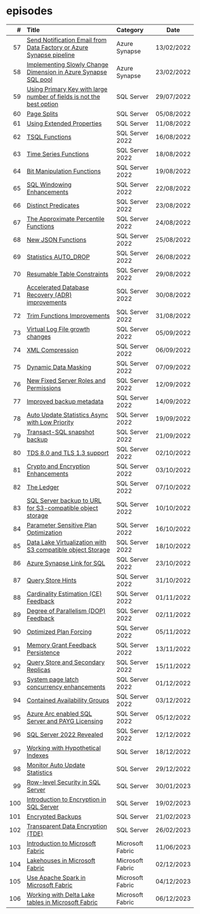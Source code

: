 # episodes

| # | Title | Category | Date |
| ---: | :--- | :--- | :---: |
| 57 | [Send Notification Email from Data Factory or Azure Synapse pipeline](https://github.com/antonchgr/episodes/tree/main/E57) | Azure Synapse | 13/02/2022 |
| 58 | [Implementing Slowly Change Dimension in Azure Synapse SQL pool](https://github.com/antonchgr/episodes/tree/main/E58) | Azure Synapse | 23/02/2022 |
| 59 | [Using Primary Key with large number of fields is not the best option](https://github.com/antonchgr/episodes/tree/main/E59) | SQL Server | 29/07/2022 |
| 60 | [Page Splits](https://github.com/antonchgr/episodes/tree/main/E60) | SQL Server | 05/08/2022 |
| 61 | [Using Extended Properties](https://github.com/antonchgr/episodes/tree/main/E61) | SQL Server | 11/08/2022 |
| 62 | [TSQL Functions](https://github.com/antonchgr/episodes/tree/main/E62) | SQL Server 2022 | 16/08/2022 |
| 63 | [Time Series Functions](https://github.com/antonchgr/episodes/tree/main/E63) |  SQL Server 2022 | 18/08/2022 |
| 64 | [Bit Manipulation Functions](https://github.com/antonchgr/episodes/tree/main/E64) | SQL Server 2022 | 19/08/2022 |
| 65 | [SQL Windowing Enhancements](https://github.com/antonchgr/episodes/tree/main/E65) | SQL Server 2022 | 22/08/2022 |
| 66 | [Distinct Predicates](https://github.com/antonchgr/episodes/tree/main/E66) | SQL Server 2022 | 23/08/2022 |
| 67 | [The Approximate Percentile Functions](https://github.com/antonchgr/episodes/tree/main/E67) | SQL Server 2022 | 24/08/2022 |
| 68 | [New JSON Functions](https://github.com/antonchgr/episodes/tree/main/E68) | SQL Server 2022 | 25/08/2022 |
| 69 | [Statistics AUTO_DROP](https://github.com/antonchgr/episodes/tree/main/E69) | SQL Server 2022 | 26/08/2022 |
| 70 | [Resumable Table Constraints](https://github.com/antonchgr/episodes/tree/main/E70) | SQL Server 2022 | 29/08/2022 |
| 71 | [Accelerated Database Recovery (ADR) improvements](https://github.com/antonchgr/episodes/tree/main/E71) | SQL Server 2022 | 30/08/2022 |
| 72 | [Trim Functions Improvements](https://github.com/antonchgr/episodes/tree/main/E72) | SQL Server 2022 | 31/08/2022 |
| 73 | [Virtual Log File growth changes](https://github.com/antonchgr/episodes/tree/main/E73) | SQL Server 2022 | 05/09/2022 |
| 74 | [XML Compression](https://github.com/antonchgr/episodes/tree/main/E74) | SQL Server 2022 | 06/09/2022 |
| 75 | [Dynamic Data Masking](https://github.com/antonchgr/episodes/tree/main/E75) | SQL Server 2022 | 07/09/2022 |
| 76 | [New Fixed Server Roles and Permissions](https://github.com/antonchgr/episodes/tree/main/E76) | SQL Server 2022 | 12/09/2022 |
| 77 | [Improved backup metadata](https://github.com/antonchgr/episodes/tree/main/E77) | SQL Server 2022 | 14/09/2022 |
| 78 | [Auto Update Statistics Async with Low Priority](https://github.com/antonchgr/episodes/tree/main/E78) | SQL Server 2022 | 19/09/2022 |
| 79 | [Transact-SQL snapshot backup](https://github.com/antonchgr/episodes/tree/main/E79) | SQL Server 2022 | 21/09/2022 |
| 80 | [TDS 8.0 and TLS 1.3 support](https://github.com/antonchgr/episodes/tree/main/E81) | SQL Server 2022 | 02/10/2022 |
| 81 | [Crypto and Encryption Enhancements](https://github.com/antonchgr/episodes/tree/main/E81) | SQL Server 2022 | 03/10/2022 |
| 82 | [The Ledger](https://github.com/antonchgr/episodes/tree/main/E82) | SQL Server 2022 | 07/10/2022 |
| 83 | [SQL Server backup to URL for S3-compatible object storage](https://github.com/antonchgr/episodes/tree/main/E83) | SQL Server 2022 | 10/10/2022 |
| 84 | [Parameter Sensitive Plan Optimization](https://github.com/antonchgr/episodes/tree/main/E84) | SQL Server 2022 | 16/10/2022 |
| 85 | [Data Lake Virtualization with S3 compatible object Storage](https://github.com/antonchgr/episodes/tree/main/E85) | SQL Server 2022 | 18/10/2022 |
| 86 | [Azure Synapse Link for SQL](https://github.com/antonchgr/episodes/tree/main/E86) | SQL Server 2022 | 23/10/2022 |
| 87 | [Query Store Hints](https://github.com/antonchgr/episodes/tree/main/E87) | SQL Server 2022 | 31/10/2022 |
| 88 | [Cardinality Estimation (CE) Feedback](https://github.com/antonchgr/episodes/tree/main/E88) | SQL Server 2022 | 01/11/2022 |
| 89 | [Degree of Parallelism (DOP) Feedback](https://github.com/antonchgr/episodes/tree/main/E89) | SQL Server 2022 | 02/11/2022 |
| 90 | [Optimized Plan Forcing](https://github.com/antonchgr/episodes/tree/main/E90) | SQL Server 2022 | 05/11/2022 |
| 91 | [Memory Grant Feedback Persistence](https://github.com/antonchgr/episodes/tree/main/E91) | SQL Server 2022 | 13/11/2022 |
| 92 | [Query Store and Secondary Replicas](https://github.com/antonchgr/episodes/tree/main/E92) | SQL Server 2022 | 15/11/2022 |
| 93 | [System page latch concurrency enhancements](https://github.com/antonchgr/episodes/tree/main/E93) | SQL Server 2022 | 01/12/2022 |
| 94 | [Contained Availability Groups](https://github.com/antonchgr/episodes/tree/main/E94) | SQL Server 2022 | 03/12/2022 |
| 95 | [Azure Arc enabled SQL Server and PAYG Licensing](https://github.com/antonchgr/episodes/tree/main/E95) | SQL Server 2022 | 05/12/2022 |
| 96 | [SQL Server 2022 Revealed](https://github.com/antonchgr/episodes/tree/main/E96) | SQL Server 2022 | 12/12/2022 |
| 97 | [Working with Hypothetical Indexes](https://github.com/antonchgr/episodes/tree/main/E97) | SQL Server | 18/12/2022 |
| 98 | [Monitor Auto Update Statistics](https://github.com/antonchgr/episodes/tree/main/E98) | SQL Server | 29/12/2022 |
| 99 | [Row-level Security in SQL Server](https://github.com/antonchgr/episodes/tree/main/E99) | SQL Server | 30/01/2023 |
| 100 | [Introduction to Encryption in SQL Server](https://github.com/antonchgr/episodes/tree/main/E100) | SQL Server | 19/02/2023 |
| 101 | [Encrypted Backups](https://github.com/antonchgr/episodes/tree/main/E101) | SQL Server | 21/02/2023 |
| 102 | [Transparent Data Encryption (TDE)](https://github.com/antonchgr/episodes/tree/main/E102) | SQL Server | 26/02/2023 |
| 103 | [Introduction to Microsoft Fabric](https://github.com/antonchgr/episodes/tree/main/E103) | Microsoft Fabric | 11/06/2023 |
| 104 | [Lakehouses in Microsoft Fabric](https://github.com/antonchgr/episodes/tree/main/E104) | Microsoft Fabric | 02/12/2023 |
| 105 | [Use Apache Spark in Microsoft Fabric](https://github.com/antonchgr/episodes/tree/main/E105) | Microsoft Fabric | 04/12/2023 |
| 106 | [Working with Delta Lake tables in Microsoft Fabric](https://github.com/antonchgr/episodes/tree/main/E106) | Microsoft Fabric | 06/12/2023 |
